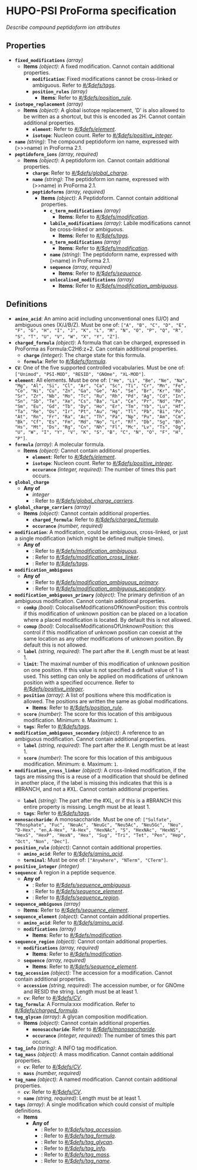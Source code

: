 # HUPO-PSI ProForma specification

*Describe compound peptidoform ion attributes*

## Properties

- <a id="properties/fixed_modifications"></a>**`fixed_modifications`** *(array)*
  - <a id="properties/fixed_modifications/items"></a>**Items** *(object)*: A fixed modification. Cannot contain additional properties.
    - <a id="properties/fixed_modifications/items/properties/modification"></a>**`modification`**: Fixed modifications cannot be cross-linked or ambiguous. Refer to *[#/$defs/tags](#%24defs/tags)*.
    - <a id="properties/fixed_modifications/items/properties/position_rules"></a>**`position_rules`** *(array)*
      - <a id="properties/fixed_modifications/items/properties/position_rules/items"></a>**Items**: Refer to *[#/$defs/position_rule](#%24defs/position_rule)*.
- <a id="properties/isotope_replacement"></a>**`isotope_replacement`** *(array)*
  - <a id="properties/isotope_replacement/items"></a>**Items** *(object)*: A global isotope replacement, 'D' is also allowed to be written as a shortcut, but this is encoded as 2H. Cannot contain additional properties.
    - <a id="properties/isotope_replacement/items/properties/element"></a>**`element`**: Refer to *[#/$defs/element](#%24defs/element)*.
    - <a id="properties/isotope_replacement/items/properties/isotope"></a>**`isotope`**: Nucleon count. Refer to *[#/$defs/positive_integer](#%24defs/positive_integer)*.
- <a id="properties/name"></a>**`name`** *(string)*: The compound peptidoform ion name, expressed with (>>>name) in ProForma 2.1.
- <a id="properties/peptidoform_ions"></a>**`peptidoform_ions`** *(array, required)*
  - <a id="properties/peptidoform_ions/items"></a>**Items** *(object)*: A peptidoform ion. Cannot contain additional properties.
    - <a id="properties/peptidoform_ions/items/properties/charge"></a>**`charge`**: Refer to *[#/$defs/global_charge](#%24defs/global_charge)*.
    - <a id="properties/peptidoform_ions/items/properties/name"></a>**`name`** *(string)*: The peptidoform ion name, expressed with (>>name) in ProForma 2.1.
    - <a id="properties/peptidoform_ions/items/properties/peptidoforms"></a>**`peptidoforms`** *(array, required)*
      - <a id="properties/peptidoform_ions/items/properties/peptidoforms/items"></a>**Items** *(object)*: A Peptidoform. Cannot contain additional properties.
        - <a id="properties/peptidoform_ions/items/properties/peptidoforms/items/properties/c_term_modifications"></a>**`c_term_modifications`** *(array)*
          - <a id="properties/peptidoform_ions/items/properties/peptidoforms/items/properties/c_term_modifications/items"></a>**Items**: Refer to *[#/$defs/modification](#%24defs/modification)*.
        - <a id="properties/peptidoform_ions/items/properties/peptidoforms/items/properties/labile_modifications"></a>**`labile_modifications`** *(array)*: Labile modifications cannot be cross-linked or ambiguous.
          - <a id="properties/peptidoform_ions/items/properties/peptidoforms/items/properties/labile_modifications/items"></a>**Items**: Refer to *[#/$defs/tags](#%24defs/tags)*.
        - <a id="properties/peptidoform_ions/items/properties/peptidoforms/items/properties/n_term_modifications"></a>**`n_term_modifications`** *(array)*
          - <a id="properties/peptidoform_ions/items/properties/peptidoforms/items/properties/n_term_modifications/items"></a>**Items**: Refer to *[#/$defs/modification](#%24defs/modification)*.
        - <a id="properties/peptidoform_ions/items/properties/peptidoforms/items/properties/name"></a>**`name`** *(string)*: The peptidoform name, expressed with (>name) in ProForma 2.1.
        - <a id="properties/peptidoform_ions/items/properties/peptidoforms/items/properties/sequence"></a>**`sequence`** *(array, required)*
          - <a id="properties/peptidoform_ions/items/properties/peptidoforms/items/properties/sequence/items"></a>**Items**: Refer to *[#/$defs/sequence](#%24defs/sequence)*.
        - <a id="properties/peptidoform_ions/items/properties/peptidoforms/items/properties/unlocalised_modifications"></a>**`unlocalised_modifications`** *(array)*
          - <a id="properties/peptidoform_ions/items/properties/peptidoforms/items/properties/unlocalised_modifications/items"></a>**Items**: Refer to *[#/$defs/modification_ambiguous](#%24defs/modification_ambiguous)*.
## Definitions

- <a id="%24defs/amino_acid"></a>**`amino_acid`**: An amino acid including unconventional ones (U/O) and ambiguous ones (X/J/B/Z). Must be one of: `["A", "B", "C", "D", "E", "F", "G", "H", "I", "J", "K", "L", "M", "N", "O", "P", "Q", "R", "S", "T", "U", "V", "W", "X", "Y", "Z"]`.
- <a id="%24defs/charged_formula"></a>**`charged_formula`** *(object)*: A formula that can be charged, expressed in ProForma as Formula:C2H6:z+2. Can contain additional properties.
  - <a id="%24defs/charged_formula/properties/charge"></a>**`charge`** *(integer)*: The charge state for this formula.
  - <a id="%24defs/charged_formula/properties/formula"></a>**`formula`**: Refer to *[#/$defs/formula](#%24defs/formula)*.
- <a id="%24defs/CV"></a>**`CV`**: One of the five supported controlled vocabularies. Must be one of: `["Unimod", "PSI-MOD", "RESID", "GNOme", "XL-MOD"]`.
- <a id="%24defs/element"></a>**`element`**: All elements. Must be one of: `["He", "Li", "Be", "Ne", "Na", "Mg", "Al", "Si", "Cl", "Ar", "Ca", "Sc", "Ti", "Cr", "Mn", "Fe", "Co", "Ni", "Cu", "Zn", "Ga", "Ge", "As", "Se", "Br", "Kr", "Rb", "Sr", "Zr", "Nb", "Mo", "Tc", "Ru", "Rh", "Pd", "Ag", "Cd", "In", "Sn", "Sb", "Te", "Xe", "Cs", "Ba", "La", "Ce", "Pr", "Nd", "Pm", "Sm", "Eu", "Gd", "Tb", "Dy", "Ho", "Er", "Tm", "Yb", "Lu", "Hf", "Ta", "Re", "Os", "Ir", "Pt", "Au", "Hg", "Tl", "Pb", "Bi", "Po", "At", "Rn", "Fr", "Ra", "Ac", "Th", "Pa", "Np", "Pu", "Am", "Cm", "Bk", "Cf", "Es", "Fm", "Md", "No", "Lr", "Rf", "Db", "Sg", "Bh", "Hs", "Mt", "Ds", "Rg", "Cn", "Nh", "Fl", "Mc", "Lv", "Ts", "Og", "U", "W", "I", "Y", "V", "K", "S", "B", "C", "N", "O", "F", "H", "P"]`.
- <a id="%24defs/formula"></a>**`formula`** *(array)*: A molecular formula.
  - <a id="%24defs/formula/items"></a>**Items** *(object)*: Cannot contain additional properties.
    - <a id="%24defs/formula/items/properties/element"></a>**`element`**: Refer to *[#/$defs/element](#%24defs/element)*.
    - <a id="%24defs/formula/items/properties/isotope"></a>**`isotope`**: Nucleon count. Refer to *[#/$defs/positive_integer](#%24defs/positive_integer)*.
    - <a id="%24defs/formula/items/properties/occurance"></a>**`occurance`** *(integer, required)*: The number of times this part occurs.
- <a id="%24defs/global_charge"></a>**`global_charge`**
  - **Any of**
    - <a id="%24defs/global_charge/anyOf/0"></a>*integer*
    - <a id="%24defs/global_charge/anyOf/1"></a>: Refer to *[#/$defs/global_charge_carriers](#%24defs/global_charge_carriers)*.
- <a id="%24defs/global_charge_carriers"></a>**`global_charge_carriers`** *(array)*
  - <a id="%24defs/global_charge_carriers/items"></a>**Items** *(object)*: Cannot contain additional properties.
    - <a id="%24defs/global_charge_carriers/items/properties/charged_formula"></a>**`charged_formula`**: Refer to *[#/$defs/charged_formula](#%24defs/charged_formula)*.
    - <a id="%24defs/global_charge_carriers/items/properties/occurance"></a>**`occurance`** *(number, required)*
- <a id="%24defs/modification"></a>**`modification`**: A modification, could be ambiguous, cross-linked, or just a single modification (which might be defined multiple times).
  - **Any of**
    - <a id="%24defs/modification/anyOf/0"></a>: Refer to *[#/$defs/modification_ambiguous](#%24defs/modification_ambiguous)*.
    - <a id="%24defs/modification/anyOf/1"></a>: Refer to *[#/$defs/modification_cross_linker](#%24defs/modification_cross_linker)*.
    - <a id="%24defs/modification/anyOf/2"></a>: Refer to *[#/$defs/tags](#%24defs/tags)*.
- <a id="%24defs/modification_ambiguous"></a>**`modification_ambiguous`**
  - **Any of**
    - <a id="%24defs/modification_ambiguous/anyOf/0"></a>: Refer to *[#/$defs/modification_ambiguous_primary](#%24defs/modification_ambiguous_primary)*.
    - <a id="%24defs/modification_ambiguous/anyOf/1"></a>: Refer to *[#/$defs/modification_ambiguous_secondary](#%24defs/modification_ambiguous_secondary)*.
- <a id="%24defs/modification_ambiguous_primary"></a>**`modification_ambiguous_primary`** *(object)*: The primary definition of an ambiguous modification. Cannot contain additional properties.
  - <a id="%24defs/modification_ambiguous_primary/properties/comkp"></a>**`comkp`** *(bool)*: ColocaliseModificationsOfKnownPosition: this controls if this modification of unknown position can be placed on a location where a placed modification is located. By default this is not allowed.
  - <a id="%24defs/modification_ambiguous_primary/properties/comup"></a>**`comup`** *(bool)*: ColocaliseModificationsOfUnknownPosition: this control if this modification of unknown position can coexist at the same location as any other modifications of unknown position. By default this is not allowed.
  - <a id="%24defs/modification_ambiguous_primary/properties/label"></a>**`label`** *(string, required)*: The part after the #. Length must be at least 1.
  - <a id="%24defs/modification_ambiguous_primary/properties/limit"></a>**`limit`**: The maximal number of this modification of unknown position on one position. If this value is not specified a default value of 1 is used. This setting can only be applied on modifications of unknown position with a specified occurrence. Refer to *[#/$defs/positive_integer](#%24defs/positive_integer)*.
  - <a id="%24defs/modification_ambiguous_primary/properties/position"></a>**`position`** *(array)*: A list of positions where this modification is allowed. The positions are written the same as global modifications.
    - <a id="%24defs/modification_ambiguous_primary/properties/position/items"></a>**Items**: Refer to *[#/$defs/position_rule](#%24defs/position_rule)*.
  - <a id="%24defs/modification_ambiguous_primary/properties/score"></a>**`score`** *(number)*: The score for this location of this ambiguous modification. Minimum: `0`. Maximum: `1`.
  - <a id="%24defs/modification_ambiguous_primary/properties/tags"></a>**`tags`**: Refer to *[#/$defs/tags](#%24defs/tags)*.
- <a id="%24defs/modification_ambiguous_secondary"></a>**`modification_ambiguous_secondary`** *(object)*: A reference to an ambiguous modification. Cannot contain additional properties.
  - <a id="%24defs/modification_ambiguous_secondary/properties/label"></a>**`label`** *(string, required)*: The part after the #. Length must be at least 1.
  - <a id="%24defs/modification_ambiguous_secondary/properties/score"></a>**`score`** *(number)*: The score for this location of this ambiguous modification. Minimum: `0`. Maximum: `1`.
- <a id="%24defs/modification_cross_linker"></a>**`modification_cross_linker`** *(object)*: A cross-linked modification, if the tags are missing this is a reuse of a modification that should be defined in another place, if the label is missing this indicates that this is a #BRANCH, and not a #XL<name>. Cannot contain additional properties.
  - <a id="%24defs/modification_cross_linker/properties/label"></a>**`label`** *(string)*: The part after the #XL, or if this is a #BRANCH this entire property is missing. Length must be at least 1.
  - <a id="%24defs/modification_cross_linker/properties/tags"></a>**`tags`**: Refer to *[#/$defs/tags](#%24defs/tags)*.
- <a id="%24defs/monosaccharide"></a>**`monosaccharide`**: A monosaccharide. Must be one of: `["Sulfate", "Phosphate", "Fuc", "NeuAc", "NeuGc", "Neu5Ac", "Neu5Gc", "Neu", "D-Hex", "en,A-Hex", "A-Hex", "HexNAc", "S", "HexNAc", "HexNS", "HexS", "HexP", "HexN", "Hex", "Sug", "Tri", "Tet", "Pen", "Hep", "Oct", "Non", "Dec"]`.
- <a id="%24defs/position_rule"></a>**`position_rule`** *(object)*: Cannot contain additional properties.
  - <a id="%24defs/position_rule/properties/amino_acid"></a>**`amino_acid`**: Refer to *[#/$defs/amino_acid](#%24defs/amino_acid)*.
  - <a id="%24defs/position_rule/properties/terminal"></a>**`terminal`**: Must be one of: `["Anywhere", "NTerm", "CTerm"]`.
- <a id="%24defs/positive_integer"></a>**`positive_integer`** *(integer)*
- <a id="%24defs/sequence"></a>**`sequence`**: A region in a peptide sequence.
  - **Any of**
    - <a id="%24defs/sequence/anyOf/0"></a>: Refer to *[#/$defs/sequence_ambiguous](#%24defs/sequence_ambiguous)*.
    - <a id="%24defs/sequence/anyOf/1"></a>: Refer to *[#/$defs/sequence_element](#%24defs/sequence_element)*.
    - <a id="%24defs/sequence/anyOf/2"></a>: Refer to *[#/$defs/sequence_region](#%24defs/sequence_region)*.
- <a id="%24defs/sequence_ambiguous"></a>**`sequence_ambiguous`** *(array)*
  - <a id="%24defs/sequence_ambiguous/items"></a>**Items**: Refer to *[#/$defs/sequence_element](#%24defs/sequence_element)*.
- <a id="%24defs/sequence_element"></a>**`sequence_element`** *(object)*: Cannot contain additional properties.
  - <a id="%24defs/sequence_element/properties/amino_acid"></a>**`amino_acid`**: Refer to *[#/$defs/amino_acid](#%24defs/amino_acid)*.
  - <a id="%24defs/sequence_element/properties/modifications"></a>**`modifications`** *(array)*
    - <a id="%24defs/sequence_element/properties/modifications/items"></a>**Items**: Refer to *[#/$defs/modification](#%24defs/modification)*.
- <a id="%24defs/sequence_region"></a>**`sequence_region`** *(object)*: Cannot contain additional properties.
  - <a id="%24defs/sequence_region/properties/modifications"></a>**`modifications`** *(array, required)*
    - <a id="%24defs/sequence_region/properties/modifications/items"></a>**Items**: Refer to *[#/$defs/modification](#%24defs/modification)*.
  - <a id="%24defs/sequence_region/properties/sequence"></a>**`sequence`** *(array, required)*
    - <a id="%24defs/sequence_region/properties/sequence/items"></a>**Items**: Refer to *[#/$defs/sequence_element](#%24defs/sequence_element)*.
- <a id="%24defs/tag_accession"></a>**`tag_accession`** *(object)*: The accession for a modification. Cannot contain additional properties.
  - <a id="%24defs/tag_accession/properties/accession"></a>**`accession`** *(string, required)*: The accession number, or for GNOme and RESID the string. Length must be at least 1.
  - <a id="%24defs/tag_accession/properties/cv"></a>**`cv`**: Refer to *[#/$defs/CV](#%24defs/CV)*.
- <a id="%24defs/tag_formula"></a>**`tag_formula`**: A Formula:xxx modification. Refer to *[#/$defs/charged_formula](#%24defs/charged_formula)*.
- <a id="%24defs/tag_glycan"></a>**`tag_glycan`** *(array)*: A glycan composition modification.
  - <a id="%24defs/tag_glycan/items"></a>**Items** *(object)*: Cannot contain additional properties.
    - <a id="%24defs/tag_glycan/items/properties/monosaccharide"></a>**`monosaccharide`**: Refer to *[#/$defs/monosaccharide](#%24defs/monosaccharide)*.
    - <a id="%24defs/tag_glycan/items/properties/occurance"></a>**`occurance`** *(integer, required)*: The number of times this part occurs.
- <a id="%24defs/tag_info"></a>**`tag_info`** *(string)*: A INFO tag modification.
- <a id="%24defs/tag_mass"></a>**`tag_mass`** *(object)*: A mass modification. Cannot contain additional properties.
  - <a id="%24defs/tag_mass/properties/cv"></a>**`cv`**: Refer to *[#/$defs/CV](#%24defs/CV)*.
  - <a id="%24defs/tag_mass/properties/mass"></a>**`mass`** *(number, required)*
- <a id="%24defs/tag_name"></a>**`tag_name`** *(object)*: A named modification. Cannot contain additional properties.
  - <a id="%24defs/tag_name/properties/cv"></a>**`cv`**: Refer to *[#/$defs/CV](#%24defs/CV)*.
  - <a id="%24defs/tag_name/properties/name"></a>**`name`** *(string, required)*: Length must be at least 1.
- <a id="%24defs/tags"></a>**`tags`** *(array)*: A single modification which could consist of multiple definitions.
  - <a id="%24defs/tags/items"></a>**Items**
    - **Any of**
      - <a id="%24defs/tags/items/anyOf/0"></a>: Refer to *[#/$defs/tag_accession](#%24defs/tag_accession)*.
      - <a id="%24defs/tags/items/anyOf/1"></a>: Refer to *[#/$defs/tag_formula](#%24defs/tag_formula)*.
      - <a id="%24defs/tags/items/anyOf/2"></a>: Refer to *[#/$defs/tag_glycan](#%24defs/tag_glycan)*.
      - <a id="%24defs/tags/items/anyOf/3"></a>: Refer to *[#/$defs/tag_info](#%24defs/tag_info)*.
      - <a id="%24defs/tags/items/anyOf/4"></a>: Refer to *[#/$defs/tag_mass](#%24defs/tag_mass)*.
      - <a id="%24defs/tags/items/anyOf/5"></a>: Refer to *[#/$defs/tag_name](#%24defs/tag_name)*.
